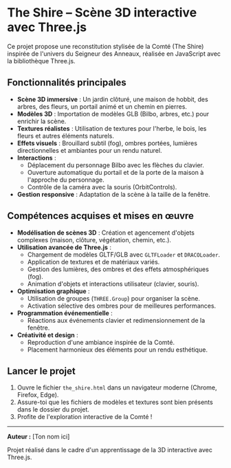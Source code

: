 # The Shire – Scène 3D interactive avec Three.js

Ce projet propose une reconstitution stylisée de la Comté (The Shire) inspirée de l'univers du Seigneur des Anneaux, réalisée en JavaScript avec la bibliothèque Three.js.

## Fonctionnalités principales
- **Scène 3D immersive** : Un jardin clôturé, une maison de hobbit, des arbres, des fleurs, un portail animé et un chemin en pierres.
- **Modèles 3D** : Importation de modèles GLB (Bilbo, arbres, etc.) pour enrichir la scène.
- **Textures réalistes** : Utilisation de textures pour l'herbe, le bois, les fleurs et autres éléments naturels.
- **Effets visuels** : Brouillard subtil (fog), ombres portées, lumières directionnelles et ambiantes pour un rendu naturel.
- **Interactions** :
  - Déplacement du personnage Bilbo avec les flèches du clavier.
  - Ouverture automatique du portail et de la porte de la maison à l'approche du personnage.
  - Contrôle de la caméra avec la souris (OrbitControls).
- **Gestion responsive** : Adaptation de la scène à la taille de la fenêtre.

## Compétences acquises et mises en œuvre
- **Modélisation de scènes 3D** : Création et agencement d'objets complexes (maison, clôture, végétation, chemin, etc.).
- **Utilisation avancée de Three.js** :
  - Chargement de modèles GLTF/GLB avec `GLTFLoader` et `DRACOLoader`.
  - Application de textures et de matériaux variés.
  - Gestion des lumières, des ombres et des effets atmosphériques (fog).
  - Animation d'objets et interactions utilisateur (clavier, souris).
- **Optimisation graphique** :
  - Utilisation de groupes (`THREE.Group`) pour organiser la scène.
  - Activation sélective des ombres pour de meilleures performances.
- **Programmation événementielle** :
  - Réactions aux événements clavier et redimensionnement de la fenêtre.
- **Créativité et design** :
  - Reproduction d'une ambiance inspirée de la Comté.
  - Placement harmonieux des éléments pour un rendu esthétique.

## Lancer le projet
1. Ouvre le fichier `the_shire.html` dans un navigateur moderne (Chrome, Firefox, Edge).
2. Assure-toi que les fichiers de modèles et textures sont bien présents dans le dossier du projet.
3. Profite de l'exploration interactive de la Comté !

---

**Auteur :** [Ton nom ici]

Projet réalisé dans le cadre d'un apprentissage de la 3D interactive avec Three.js. 